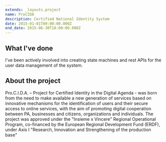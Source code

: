 ```yaml
---
extends: _layouts.project 
name: ProCIDA 
description: Certified National Identity System 
date: 2015-01-01T09:00:00.000Z 
end_date: 2015-06-30T18:00:00.000Z
---
```


## What I've done

I've been actively involved into creating state machines and rest APIs for the user data management of the system.

## About the project

Pro.C.I.D.A. – Project for Certified Identity in the Digital Agenda - was born from the need to make available a new
generation of services based on innovative mechanisms for the identification of users and their secure access to online
services, with the aim of promoting digital cooperation between PA, businesses and citizens, organizations and
individuals. The project was approved under the "Insieme x Vincere" Regional Operational Program, co-financed by the
European Regional Development Fund (ERDF), under Axis I "Research, Innovation and Strengthening of the production base"